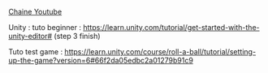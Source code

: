 [Chaine Youtube](https://www.youtube.com/@Brackeys)

Unity : tuto beginner : https://learn.unity.com/tutorial/get-started-with-the-unity-editor#  (step 3 finish)

Tuto test game : https://learn.unity.com/course/roll-a-ball/tutorial/setting-up-the-game?version=6#66f2da05edbc2a01279b91c9

